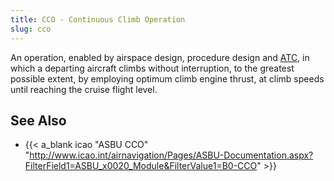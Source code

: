 ```yaml
---
title: CCO - Continuous Climb Operation
slug: cco
---
```


An operation, enabled by airspace design, procedure design and [ATC](atc.md),
in which a departing aircraft climbs without interruption, to the
greatest possible extent, by employing optimum climb engine thrust,
at climb speeds until reaching the cruise flight level.

## See Also

* {{< a_blank icao "ASBU CCO" "http://www.icao.int/airnavigation/Pages/ASBU-Documentation.aspx?FilterField1=ASBU_x0020_Module&FilterValue1=B0-CCO" >}}
